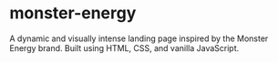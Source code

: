 # monster-energy
A dynamic and visually intense landing page inspired by the Monster Energy brand. Built using HTML, CSS, and vanilla JavaScript.
